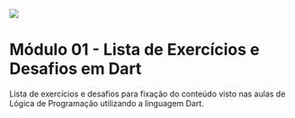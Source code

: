 ![](https://i.imgur.com/xG74tOh.png)

# Módulo 01 - Lista de Exercícios e Desafios em Dart

Lista de exercícios e desafios para fixação do conteúdo visto nas aulas de Lógica de Programação utilizando a linguagem Dart.


